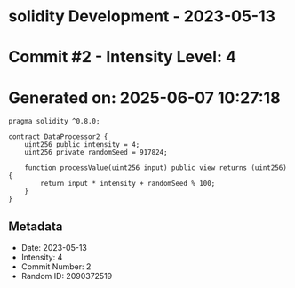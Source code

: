 ﻿# solidity Development - 2023-05-13
# Commit #2 - Intensity Level: 4
# Generated on: 2025-06-07 10:27:18
```solidity
pragma solidity ^0.8.0;

contract DataProcessor2 {
    uint256 public intensity = 4;
    uint256 private randomSeed = 917824;

    function processValue(uint256 input) public view returns (uint256) {
        return input * intensity + randomSeed % 100;
    }
}
```
## Metadata
- Date: 2023-05-13
- Intensity: 4
- Commit Number: 2
- Random ID: 2090372519

